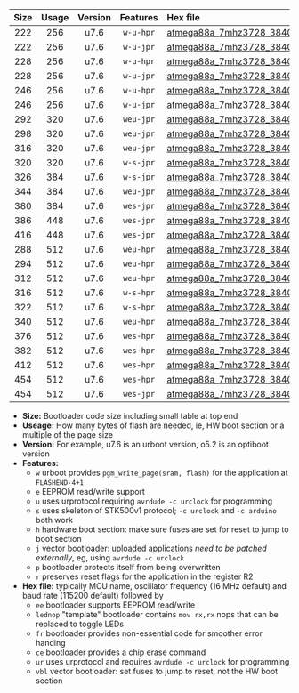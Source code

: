 |Size|Usage|Version|Features|Hex file|
|:-:|:-:|:-:|:-:|:--|
|222|256|u7.6|`w-u-hpr`|[atmega88a_7mhz3728_38400bps_ur.hex](https://raw.githubusercontent.com/stefanrueger/urboot/main/bootloaders/atmega88a/fcpu_7mhz3728/38400_bps/atmega88a_7mhz3728_38400bps_ur.hex)|
|222|256|u7.6|`w-u-jpr`|[atmega88a_7mhz3728_38400bps_ur_vbl.hex](https://raw.githubusercontent.com/stefanrueger/urboot/main/bootloaders/atmega88a/fcpu_7mhz3728/38400_bps/atmega88a_7mhz3728_38400bps_ur_vbl.hex)|
|228|256|u7.6|`w-u-hpr`|[atmega88a_7mhz3728_38400bps_lednop_ur.hex](https://raw.githubusercontent.com/stefanrueger/urboot/main/bootloaders/atmega88a/fcpu_7mhz3728/38400_bps/atmega88a_7mhz3728_38400bps_lednop_ur.hex)|
|228|256|u7.6|`w-u-jpr`|[atmega88a_7mhz3728_38400bps_lednop_ur_vbl.hex](https://raw.githubusercontent.com/stefanrueger/urboot/main/bootloaders/atmega88a/fcpu_7mhz3728/38400_bps/atmega88a_7mhz3728_38400bps_lednop_ur_vbl.hex)|
|246|256|u7.6|`w-u-hpr`|[atmega88a_7mhz3728_38400bps_lednop_fr_ur.hex](https://raw.githubusercontent.com/stefanrueger/urboot/main/bootloaders/atmega88a/fcpu_7mhz3728/38400_bps/atmega88a_7mhz3728_38400bps_lednop_fr_ur.hex)|
|246|256|u7.6|`w-u-jpr`|[atmega88a_7mhz3728_38400bps_lednop_fr_ur_vbl.hex](https://raw.githubusercontent.com/stefanrueger/urboot/main/bootloaders/atmega88a/fcpu_7mhz3728/38400_bps/atmega88a_7mhz3728_38400bps_lednop_fr_ur_vbl.hex)|
|292|320|u7.6|`weu-jpr`|[atmega88a_7mhz3728_38400bps_ee_ur_vbl.hex](https://raw.githubusercontent.com/stefanrueger/urboot/main/bootloaders/atmega88a/fcpu_7mhz3728/38400_bps/atmega88a_7mhz3728_38400bps_ee_ur_vbl.hex)|
|298|320|u7.6|`weu-jpr`|[atmega88a_7mhz3728_38400bps_ee_lednop_ur_vbl.hex](https://raw.githubusercontent.com/stefanrueger/urboot/main/bootloaders/atmega88a/fcpu_7mhz3728/38400_bps/atmega88a_7mhz3728_38400bps_ee_lednop_ur_vbl.hex)|
|316|320|u7.6|`weu-jpr`|[atmega88a_7mhz3728_38400bps_ee_lednop_fr_ur_vbl.hex](https://raw.githubusercontent.com/stefanrueger/urboot/main/bootloaders/atmega88a/fcpu_7mhz3728/38400_bps/atmega88a_7mhz3728_38400bps_ee_lednop_fr_ur_vbl.hex)|
|320|320|u7.6|`w-s-jpr`|[atmega88a_7mhz3728_38400bps_vbl.hex](https://raw.githubusercontent.com/stefanrueger/urboot/main/bootloaders/atmega88a/fcpu_7mhz3728/38400_bps/atmega88a_7mhz3728_38400bps_vbl.hex)|
|326|384|u7.6|`w-s-jpr`|[atmega88a_7mhz3728_38400bps_lednop_vbl.hex](https://raw.githubusercontent.com/stefanrueger/urboot/main/bootloaders/atmega88a/fcpu_7mhz3728/38400_bps/atmega88a_7mhz3728_38400bps_lednop_vbl.hex)|
|344|384|u7.6|`weu-jpr`|[atmega88a_7mhz3728_38400bps_ee_lednop_fr_ce_ur_vbl.hex](https://raw.githubusercontent.com/stefanrueger/urboot/main/bootloaders/atmega88a/fcpu_7mhz3728/38400_bps/atmega88a_7mhz3728_38400bps_ee_lednop_fr_ce_ur_vbl.hex)|
|380|384|u7.6|`wes-jpr`|[atmega88a_7mhz3728_38400bps_ee_vbl.hex](https://raw.githubusercontent.com/stefanrueger/urboot/main/bootloaders/atmega88a/fcpu_7mhz3728/38400_bps/atmega88a_7mhz3728_38400bps_ee_vbl.hex)|
|386|448|u7.6|`wes-jpr`|[atmega88a_7mhz3728_38400bps_ee_lednop_vbl.hex](https://raw.githubusercontent.com/stefanrueger/urboot/main/bootloaders/atmega88a/fcpu_7mhz3728/38400_bps/atmega88a_7mhz3728_38400bps_ee_lednop_vbl.hex)|
|416|448|u7.6|`wes-jpr`|[atmega88a_7mhz3728_38400bps_ee_lednop_fr_vbl.hex](https://raw.githubusercontent.com/stefanrueger/urboot/main/bootloaders/atmega88a/fcpu_7mhz3728/38400_bps/atmega88a_7mhz3728_38400bps_ee_lednop_fr_vbl.hex)|
|288|512|u7.6|`weu-hpr`|[atmega88a_7mhz3728_38400bps_ee_ur.hex](https://raw.githubusercontent.com/stefanrueger/urboot/main/bootloaders/atmega88a/fcpu_7mhz3728/38400_bps/atmega88a_7mhz3728_38400bps_ee_ur.hex)|
|294|512|u7.6|`weu-hpr`|[atmega88a_7mhz3728_38400bps_ee_lednop_ur.hex](https://raw.githubusercontent.com/stefanrueger/urboot/main/bootloaders/atmega88a/fcpu_7mhz3728/38400_bps/atmega88a_7mhz3728_38400bps_ee_lednop_ur.hex)|
|312|512|u7.6|`weu-hpr`|[atmega88a_7mhz3728_38400bps_ee_lednop_fr_ur.hex](https://raw.githubusercontent.com/stefanrueger/urboot/main/bootloaders/atmega88a/fcpu_7mhz3728/38400_bps/atmega88a_7mhz3728_38400bps_ee_lednop_fr_ur.hex)|
|316|512|u7.6|`w-s-hpr`|[atmega88a_7mhz3728_38400bps.hex](https://raw.githubusercontent.com/stefanrueger/urboot/main/bootloaders/atmega88a/fcpu_7mhz3728/38400_bps/atmega88a_7mhz3728_38400bps.hex)|
|322|512|u7.6|`w-s-hpr`|[atmega88a_7mhz3728_38400bps_lednop.hex](https://raw.githubusercontent.com/stefanrueger/urboot/main/bootloaders/atmega88a/fcpu_7mhz3728/38400_bps/atmega88a_7mhz3728_38400bps_lednop.hex)|
|340|512|u7.6|`weu-hpr`|[atmega88a_7mhz3728_38400bps_ee_lednop_fr_ce_ur.hex](https://raw.githubusercontent.com/stefanrueger/urboot/main/bootloaders/atmega88a/fcpu_7mhz3728/38400_bps/atmega88a_7mhz3728_38400bps_ee_lednop_fr_ce_ur.hex)|
|376|512|u7.6|`wes-hpr`|[atmega88a_7mhz3728_38400bps_ee.hex](https://raw.githubusercontent.com/stefanrueger/urboot/main/bootloaders/atmega88a/fcpu_7mhz3728/38400_bps/atmega88a_7mhz3728_38400bps_ee.hex)|
|382|512|u7.6|`wes-hpr`|[atmega88a_7mhz3728_38400bps_ee_lednop.hex](https://raw.githubusercontent.com/stefanrueger/urboot/main/bootloaders/atmega88a/fcpu_7mhz3728/38400_bps/atmega88a_7mhz3728_38400bps_ee_lednop.hex)|
|412|512|u7.6|`wes-hpr`|[atmega88a_7mhz3728_38400bps_ee_lednop_fr.hex](https://raw.githubusercontent.com/stefanrueger/urboot/main/bootloaders/atmega88a/fcpu_7mhz3728/38400_bps/atmega88a_7mhz3728_38400bps_ee_lednop_fr.hex)|
|454|512|u7.6|`wes-hpr`|[atmega88a_7mhz3728_38400bps_ee_lednop_fr_ce.hex](https://raw.githubusercontent.com/stefanrueger/urboot/main/bootloaders/atmega88a/fcpu_7mhz3728/38400_bps/atmega88a_7mhz3728_38400bps_ee_lednop_fr_ce.hex)|
|454|512|u7.6|`wes-jpr`|[atmega88a_7mhz3728_38400bps_ee_lednop_fr_ce_vbl.hex](https://raw.githubusercontent.com/stefanrueger/urboot/main/bootloaders/atmega88a/fcpu_7mhz3728/38400_bps/atmega88a_7mhz3728_38400bps_ee_lednop_fr_ce_vbl.hex)|

- **Size:** Bootloader code size including small table at top end
- **Useage:** How many bytes of flash are needed, ie, HW boot section or a multiple of the page size
- **Version:** For example, u7.6 is an urboot version, o5.2 is an optiboot version
- **Features:**
  + `w` urboot provides `pgm_write_page(sram, flash)` for the application at `FLASHEND-4+1`
  + `e` EEPROM read/write support
  + `u` uses urprotocol requiring `avrdude -c urclock` for programming
  + `s` uses skeleton of STK500v1 protocol; `-c urclock` and `-c arduino` both work
  + `h` hardware boot section: make sure fuses are set for reset to jump to boot section
  + `j` vector bootloader: uploaded applications *need to be patched externally*, eg, using `avrdude -c urclock`
  + `p` bootloader protects itself from being overwritten
  + `r` preserves reset flags for the application in the register R2
- **Hex file:** typically MCU name, oscillator frequency (16 MHz default) and baud rate (115200 default) followed by
  + `ee` bootloader supports EEPROM read/write
  + `lednop` "template" bootloader contains `mov rx,rx` nops that can be replaced to toggle LEDs
  + `fr` bootloader provides non-essential code for smoother error handing
  + `ce` bootloader provides a chip erase command
  + `ur` uses urprotocol and requires `avrdude -c urclock` for programming
  + `vbl` vector bootloader: set fuses to jump to reset, not the HW boot section
